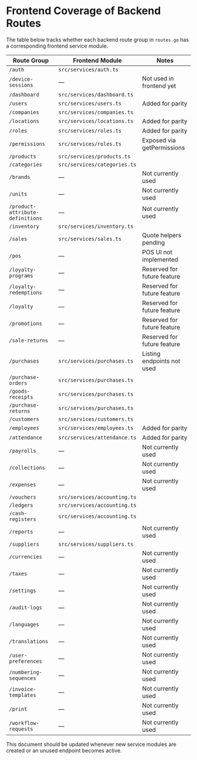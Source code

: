 # Frontend Coverage of Backend Routes

The table below tracks whether each backend route group in `routes.go` has a corresponding frontend service module.

| Route Group | Frontend Module | Notes |
|-------------|----------------|-------|
| `/auth` | `src/services/auth.ts` | |
| `/device-sessions` | — | Not used in frontend yet |
| `/dashboard` | `src/services/dashboard.ts` | |
| `/users` | `src/services/users.ts` | Added for parity |
| `/companies` | `src/services/companies.ts` | |
| `/locations` | `src/services/locations.ts` | Added for parity |
| `/roles` | `src/services/roles.ts` | Added for parity |
| `/permissions` | `src/services/roles.ts` | Exposed via getPermissions |
| `/products` | `src/services/products.ts` | |
| `/categories` | `src/services/categories.ts` | |
| `/brands` | — | Not currently used |
| `/units` | — | Not currently used |
| `/product-attribute-definitions` | — | Not currently used |
| `/inventory` | `src/services/inventory.ts` | |
| `/sales` | `src/services/sales.ts` | Quote helpers pending |
| `/pos` | — | POS UI not implemented |
| `/loyalty-programs` | — | Reserved for future feature |
| `/loyalty-redemptions` | — | Reserved for future feature |
| `/loyalty` | — | Reserved for future feature |
| `/promotions` | — | Reserved for future feature |
| `/sale-returns` | — | Reserved for future feature |
| `/purchases` | `src/services/purchases.ts` | Listing endpoints not used |
| `/purchase-orders` | `src/services/purchases.ts` | |
| `/goods-receipts` | `src/services/purchases.ts` | |
| `/purchase-returns` | `src/services/purchases.ts` | |
| `/customers` | `src/services/customers.ts` | |
| `/employees` | `src/services/employees.ts` | Added for parity |
| `/attendance` | `src/services/attendance.ts` | Added for parity |
| `/payrolls` | — | Not currently used |
| `/collections` | — | Not currently used |
| `/expenses` | — | Not currently used |
| `/vouchers` | `src/services/accounting.ts` | |
| `/ledgers` | `src/services/accounting.ts` | |
| `/cash-registers` | `src/services/accounting.ts` | |
| `/reports` | — | Not currently used |
| `/suppliers` | `src/services/suppliers.ts` | |
| `/currencies` | — | Not currently used |
| `/taxes` | — | Not currently used |
| `/settings` | — | Not currently used |
| `/audit-logs` | — | Not currently used |
| `/languages` | — | Not currently used |
| `/translations` | — | Not currently used |
| `/user-preferences` | — | Not currently used |
| `/numbering-sequences` | — | Not currently used |
| `/invoice-templates` | — | Not currently used |
| `/print` | — | Not currently used |
| `/workflow-requests` | — | Not currently used |

This document should be updated whenever new service modules are created or an unused endpoint becomes active.
